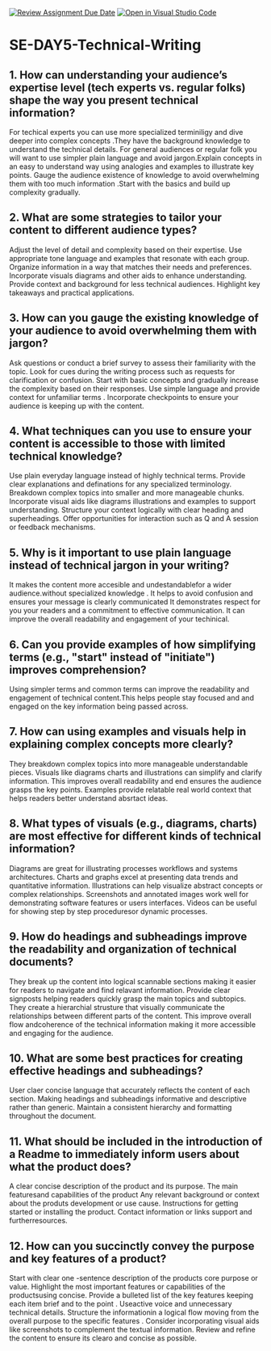 [![Review Assignment Due Date](https://classroom.github.com/assets/deadline-readme-button-22041afd0340ce965d47ae6ef1cefeee28c7c493a6346c4f15d667ab976d596c.svg)](https://classroom.github.com/a/zsAR-pyY)
[![Open in Visual Studio Code](https://classroom.github.com/assets/open-in-vscode-2e0aaae1b6195c2367325f4f02e2d04e9abb55f0b24a779b69b11b9e10269abc.svg)](https://classroom.github.com/online_ide?assignment_repo_id=18483523&assignment_repo_type=AssignmentRepo)
# SE-DAY5-Technical-Writing
## 1. How can understanding your audience’s expertise level (tech experts vs. regular folks) shape the way you present technical information?
For techical experts you can use more specialized terminiligy and dive deeper into complex concepts .They have the background knowledge to understand the technical details.
For general audiences or regular folk you will want to use simpler plain language and avoid jargon.Explain concepts in an easy to understand way using analogies and examples to illustrate key points.
Gauge the audience existence of knowledge to avoid overwhelming them with too much information .Start with the basics and build up complexity gradually.
## 2. What are some strategies to tailor your content to different audience types?
Adjust the level of detail and complexity based on their expertise.
Use appropriate tone language and examples that resonate with each group.
Organize information in a way that matches their needs and preferences.
Incorporate visuals diagrams and other aids to enhance understanding.
Provide context and background for less technical audiences.
Highlight key takeaways and practical applications.
## 3. How can you gauge the existing knowledge of your audience to avoid overwhelming them with jargon?
Ask questions or conduct a brief survey to assess their familiarity with the topic.
Look for cues during the writing process such as requests for clarification or confusion.
Start with basic concepts and gradually increase the complexity based on their responses.
Use simple language and provide context for unfamiliar terms .
Incorporate checkpoints to ensure your audience is keeping up with the content.
## 4. What techniques can you use to ensure your content is accessible to those with limited technical knowledge?
Use plain everyday language instead of highly technical terms.
Provide clear explanations and definations for any specialized terminology.
Breakdown complex topics into smaller and more manageable chunks.
Incorporate visual aids like diagrams illustrations and examples to support understanding.
Structure your context logically with clear heading and superheadings.
Offer opportunities for interaction such as Q and A session or feedback mechanisms.
## 5. Why is it important to use plain language instead of technical jargon in your writing?
It makes the content more accesible and undestandablefor a wider audience.without specialized knowledge .
It helps to avoid confusion and ensures your message is  clearly communicated 
It demonstrates respect for you your readers and a commitment to effective communication.
It can improve the overall readability and engagement of your techinical.
## 6. Can you provide examples of how simplifying terms (e.g., "start" instead of "initiate") improves comprehension?
Using simpler terms and common terms can improve the readability and engagement of technical content.This helps people stay focused and and engaged on the key information being passed across.
## 7. How can using examples and visuals help in explaining complex concepts more clearly?
They breakdown complex topics into more manageable understandable pieces.
Visuals like diagrams charts and illustrations can simplify and clarify information.
This improves overall readability and end ensures the audience grasps the key points.
Examples  provide relatable real world context that helps readers better understand absrtact ideas.
## 8. What types of visuals (e.g., diagrams, charts) are most effective for different kinds of technical information?
Diagrams are great for illustrating processes workflows and systems architectures.
Charts and graphs excel at presenting data trends and quantitative information.
Illustrations can help visualize abstract concepts or complex relationships.
Screenshots and annotated images work well for demonstrating software features or users interfaces.
Videos can be useful for showing step by step proceduresor dynamic processes.
## 9. How do headings and subheadings improve the readability and organization of technical documents?
They break up the content into logical scannable sections making it easier for readers to navigate and find relavant information.
Provide clear signposts helping readers quickly grasp the main topics and subtopics.
They create a hierarchial strusture that visually communicate the relationships between different parts of the content.
This improve overall flow andcoherence of the technical information making it more accessible and engaging for the audience.
## 10. What are some best practices for creating effective headings and subheadings?
User claer concise language that accurately reflects the content of each section.
Making headings and subheadings informative and descriptive rather than generic.
Maintain a consistent hierarchy and formatting throughout the document.
## 11. What should be included in the introduction of a Readme to immediately inform users about what the product does?
A clear concise description of the product and its purpose.
The main featuresand capabilities of the product 
Any relevant background or context about the produts development or use cause.
Instructions for getting started or installing the product.
Contact information or links support and furtherresources.
## 12. How can you succinctly convey the purpose and key features of a product?
Start with clear one -sentence description of the products core purpose or value.
Highlight the most important features or capabilities of the productsusing concise.
Provide a bulleted list of the key features keeping each item brief and to the point .
Useactive voice and unnecessary technical details.
Structure the informationin a logical flow moving from the overall purpose to the specific features .
Consider incorporating visual aids like screenshots to complement the textual information.
Review and refine the content to ensure its clearo and concise as possible.
